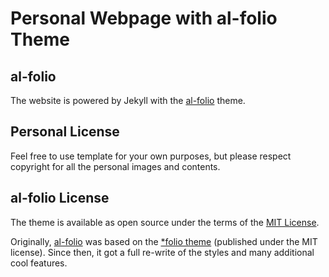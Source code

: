 # Personal Webpage with al-folio Theme

## al-folio

The website is powered by Jekyll with the [al-folio](https://github.com/alshedivat/al-folio/) theme.

## Personal License

Feel free to use template for your own purposes, but please respect copyright for all the personal images and contents.


## al-folio License

The theme is available as open source under the terms of the [MIT License](https://opensource.org/licenses/MIT).

Originally, [al-folio](https://github.com/alshedivat/al-folio/) was based on the [\*folio theme](https://github.com/bogoli/-folio) (published under the MIT license).
Since then, it got a full re-write of the styles and many additional cool features.
